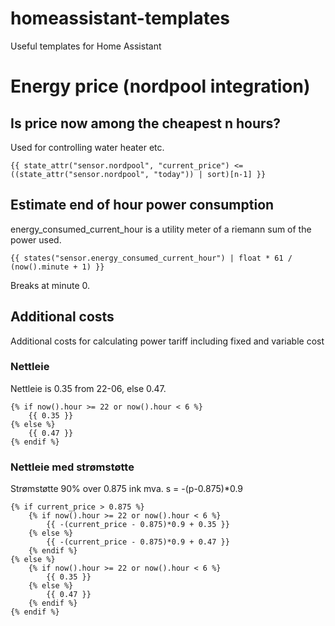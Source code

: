 # homeassistant-templates
Useful templates for Home Assistant

# Energy price (nordpool integration)

## Is price now among the cheapest n hours?

Used for controlling water heater etc.

````
{{ state_attr("sensor.nordpool", "current_price") <= ((state_attr("sensor.nordpool", "today")) | sort)[n-1] }}
````

## Estimate end of hour power consumption

energy_consumed_current_hour is a utility meter of a riemann sum of the power used.

````
{{ states("sensor.energy_consumed_current_hour") | float * 61 / (now().minute + 1) }}
````

Breaks at minute 0.


## Additional costs

Additional costs for calculating power tariff including fixed and variable cost

### Nettleie

Nettleie is 0.35 from 22-06, else 0.47.
````
{% if now().hour >= 22 or now().hour < 6 %}
    {{ 0.35 }}
{% else %}
    {{ 0.47 }}
{% endif %}
````

### Nettleie med strømstøtte

Strømstøtte 90% over 0.875 ink mva.
s = -(p-0.875)*0.9

````
{% if current_price > 0.875 %}
    {% if now().hour >= 22 or now().hour < 6 %}
        {{ -(current_price - 0.875)*0.9 + 0.35 }}
    {% else %}
        {{ -(current_price - 0.875)*0.9 + 0.47 }}
    {% endif %}
{% else %}
    {% if now().hour >= 22 or now().hour < 6 %}
        {{ 0.35 }}
    {% else %}
        {{ 0.47 }}
    {% endif %}
{% endif %}
````
